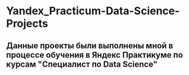 # Yandex_Practicum-Data-Science-Projects
## Данные проекты были выполнены мной в процессе обучения в Яндекс Практикуме по курсам "Специалист по Data Science"
